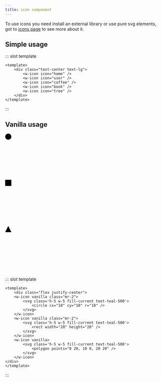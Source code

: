 ```yaml
---
title: icon component
---
```

<component-showcase-view class="mb-5" :component-names='["w-icon"]' />

To use icons you need install an external library or use pure svg elements, got to [icons page](/guide/icons) to see more about it.

## Simple usage

<component-code-view>

<div class="text-center text-lg">
    <w-icon icon="home" />
    <w-icon icon="user" />
    <w-icon icon="coffee" />
    <w-icon icon="book" />
    <w-icon icon="tree" />
</div>

::: slot template
```vue
<template>
    <div class="text-center text-lg">
        <w-icon icon="home" />
        <w-icon icon="user" />
        <w-icon icon="coffee" />
        <w-icon icon="book" />
        <w-icon icon="tree" />
    </div>
</template>
```
:::

</component-code-view>

## Vanilla usage

<component-code-view>

<div class="flex justify-center">
    <w-icon vanilla class="mr-2">
        <svg class='h-5 w-5 fill-current text-teal-500'>
            <circle cx="10" cy="10" r="10" />
        </svg>
    </w-icon>
    <w-icon vanilla class="mr-2">
        <svg class='h-5 w-5 fill-current text-teal-500'>
            <rect width="20" height="20" />
        </svg>
    </w-icon>
    <w-icon vanilla>
        <svg class='h-5 w-5 fill-current text-teal-500'>
            <polygon points="0 20, 10 0, 20 20" />
        </svg>
    </w-icon>
</div>

::: slot template

```vue
<template>
    <div class="flex justify-center">
    <w-icon vanilla class="mr-2">
        <svg class='h-5 w-5 fill-current text-teal-500'>
            <circle cx="10" cy="10" r="10" />
        </svg>
    </w-icon>
    <w-icon vanilla class="mr-2">
        <svg class='h-5 w-5 fill-current text-teal-500'>
            <rect width="20" height="20" />
        </svg>
    </w-icon>
    <w-icon vanilla>
        <svg class='h-5 w-5 fill-current text-teal-500'>
            <polygon points="0 20, 10 0, 20 20" />
        </svg>
    </w-icon>
</div>
</template>
```
:::

</component-code-view>